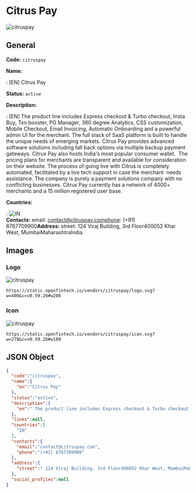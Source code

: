
# Citrus Pay 
![citruspay](https://static.openfintech.io/vendors/citruspay/logo.svg?w=400&c=v0.59.26#w200)  

## General 
 
**Code:** `citruspay` 
 
**Name:** 
 
:	[EN] Citrus Pay 
 
**Status:** `active` 
 
**Description:** 
 
: [EN]  The product line includes Express checkout & Turbo checkout, Insta Buy, Txn booster, PG Manager, 360 degree Analytics, CSS customization, Mobile Checkout, Email Invoicing, Automatic Onboarding and a powerful admin UI for the merchant. The full stack of SaaS platform is built to handle the unique needs of emerging markets. Citrus Pay provides advanced software solutions including fall back options via multiple backup payment gateways. Citrus Pay also hosts India's most popular consumer wallet.  The pricing plans for merchants are transparent and available for consideration on their website. The process of going live with Citrus is completely automated, facilitated by a live tech support in case the merchant  needs assistance. The company is purely a payment solutions company with no conflicting businesses. Citrus Pay currently has a network of 4000+ merchants and a 15 million registered user base.   
 
 
**Countries:** 
 
:	![IN](https://cdnjs.cloudflare.com/ajax/libs/flag-icon-css/3.3.0/flags/4x3/in.svg#w24)  
**Contacts:** 
email: contact@citruspay.comphone: (+91) 8767709900**Address:** 
street:  124 Viraj Building, 3rd Floor400052 Khar West, MumbaiMaharashtraIndia  

## Images 

### Logo 
 
![citruspay](https://static.openfintech.io/vendors/citruspay/logo.svg?w=400&c=v0.59.26#w200)  

```
https://static.openfintech.io/vendors/citruspay/logo.svg?w=400&c=v0.59.26#w200
```  

### Icon 
 
![citruspay](https://static.openfintech.io/vendors/citruspay/icon.svg?w=278&c=v0.59.26#w100)  

```
https://static.openfintech.io/vendors/citruspay/icon.svg?w=278&c=v0.59.26#w100
```  

## JSON Object 

```json
{
  "code":"citruspay",
  "name":{
    "en":"Citrus Pay"
  },
  "status":"active",
  "description":{
    "en":" The product line includes Express checkout & Turbo checkout, Insta Buy, Txn booster, PG Manager, 360 degree Analytics, CSS customization, Mobile Checkout, Email Invoicing, Automatic Onboarding and a powerful admin UI for the merchant. The full stack of SaaS platform is built to handle the unique needs of emerging markets. Citrus Pay provides advanced software solutions including fall back options via multiple backup payment gateways. Citrus Pay also hosts India's most popular consumer wallet. \u00a0The pricing plans for merchants are transparent and available for consideration on their website. The process of going live with Citrus is completely automated, facilitated by a live tech support in case the merchant \u00a0needs assistance. The company is purely a payment solutions company with no conflicting businesses. Citrus Pay currently has a network of 4000+ merchants and a 15 million registered user base.\u00a0 "
  },
  "links":null,
  "countries":[
    "IN"
  ],
  "contacts":{
    "email":"contact@citruspay.com",
    "phone":"(+91) 8767709900"
  },
  "address":{
    "street":" 124 Viraj Building, 3rd Floor400052 Khar West, MumbaiMaharashtraIndia "
  },
  "social_profiles":null
}
```  
